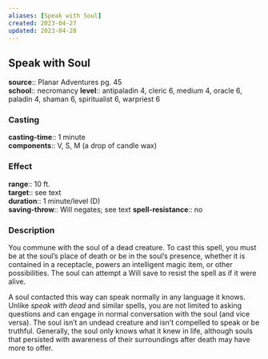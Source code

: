 ```yaml
---
aliases: [Speak with Soul]
created: 2023-04-27
updated: 2023-04-28
---
```


## Speak with Soul

**source**:: Planar Adventures pg. 45  
**school**:: necromancy
**level**:: antipaladin 4, cleric 6, medium 4, oracle 6, paladin 4, shaman 6, spiritualist 6, warpriest 6

### Casting

**casting-time**:: 1 minute  
**components**:: V, S, M (a drop of candle wax)

### Effect

**range**:: 10 ft.  
**target**:: see text  
**duration**:: 1 minute/level (D)  
**saving-throw**:: Will negates; see text
**spell-resistance**:: no

### Description

You commune with the soul of a dead creature. To cast this spell, you must be at the soul’s place of death or be in the soul’s presence, whether it is contained in a receptacle, powers an intelligent magic item, or other possibilities. The soul can attempt a Will save to resist the spell as if it were alive.  
  
A soul contacted this way can speak normally in any language it knows. Unlike *speak with dead* and similar spells, you are not limited to asking questions and can engage in normal conversation with the soul (and vice versa). The soul isn’t an undead creature and isn’t compelled to speak or be truthful. Generally, the soul only knows what it knew in life, although souls that persisted with awareness of their surroundings after death may have more to offer.
